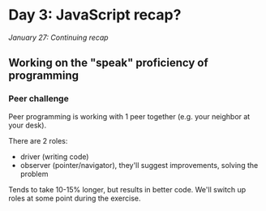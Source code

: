 # Day 3: JavaScript recap?

_January 27: Continuing recap_

## Working on the "speak" proficiency of programming

### Peer challenge

Peer programming is working with 1 peer together (e.g. your neighbor at your desk). 

There are 2 roles: 
* driver (writing code)
* observer (pointer/navigator), they'll suggest improvements, solving the problem

Tends to take 10-15% longer, but results in better code. We'll switch up roles at some point during the exercise.